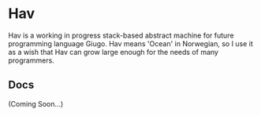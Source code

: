 # Hav
Hav is a working in progress stack-based abstract machine for future programming language Giugo.
Hav means 'Ocean' in Norwegian, so I use it as a wish that Hav can grow large enough for the needs of many programmers.

## Docs
(Coming Soon...)
